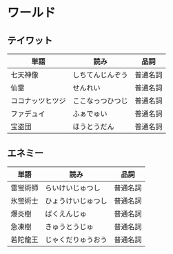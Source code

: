 # ワールド

## テイワット

|単語|読み|品詞|
|---|---|---|
|七天神像|しちてんじんぞう|普通名詞|
|仙霊|せんれい|普通名詞|
|ココナッツヒツジ|ここなっつひつじ|普通名詞|
|ファデュイ|ふぁでゅい|普通名詞|
|宝盗団|ほうとうだん|普通名詞|

## エネミー

|単語|読み|品詞|
|---|---|---|
|雷蛍術師|らいけいじゅつし|普通名詞|
|氷蛍術士|ひょうけいじゅつし|普通名詞|
|爆炎樹|ばくえんじゅ|普通名詞|
|急凍樹|きゅうとうじゅ|普通名詞|
|若陀龍王|じゃくだりゅうおう|普通名詞|